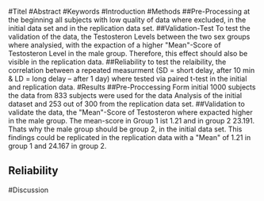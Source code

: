#Titel
#Abstract
#Keywords
#Introduction
#Methods
##Pre-Processing 
at the beginning all subjects with low quality of data where excluded, in the initial data set and in the replication data set. 
##Validation-Test 
To test the validation of the data, the Testosteron Levels between the two sex groups where analysied, with the expaction of a higher "Mean"-Score of Testosteron Level in the male group. Therefore, this effect should also be visible in the replication data.
##Reliability
to test the relaibility, the correlation between a repeated measurment (SD = short delay, after 10 min & LD = long delay – after 1 day) where tested via paired t-test in the initial and replication data.
#Results 
##Pre-Proccessing 
Form initial 1000 subjects the data from 833 subjects were used for the data Analysis of the initial dataset and 253 out of 300 from the replication data set.
##Validation 
to validate the data, the "Mean"-Score of Testosteron where expacted higher in the male group. The mean-score in Group 1 ist 1.21 and in group 2 23.191. Thats why the male group should be group 2, in the initial data set. This findings could be replicated in the replication data with a "Mean" of 1.21 in group 1 and 24.167 in group 2. 
## Reliability


#Discussion
